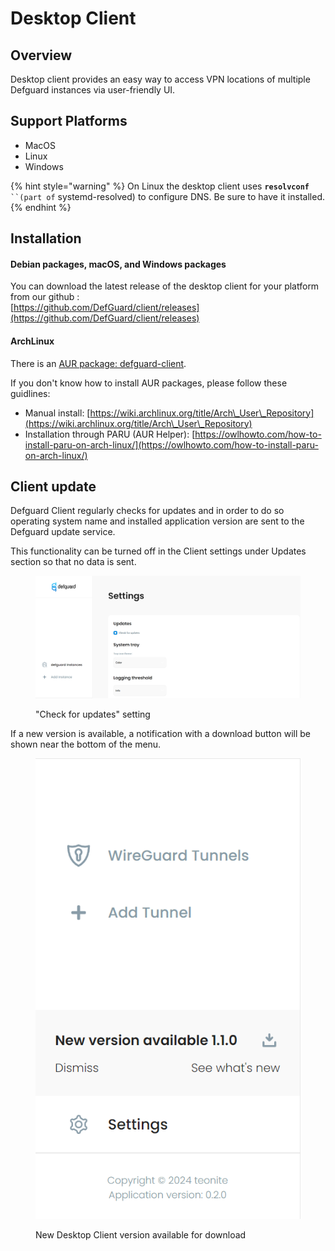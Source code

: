 # Desktop Client

## Overview

Desktop client provides an easy way to access VPN locations of multiple Defguard instances via user-friendly UI.

## Support Platforms

* MacOS
* Linux
* Windows

{% hint style="warning" %}
On Linux the desktop client uses  **`resolvconf`**` ``(part of` systemd-resolved) to configure DNS. Be sure to have it installed.
{% endhint %}

## Installation

#### Debian packages, macOS, and Windows packages

You can download the latest release of the desktop client for your platform from our github :\
&#x20;[https://github.com/DefGuard/client/releases](https://github.com/DefGuard/client/releases)

#### ArchLinux

There is an [AUR package](https://aur.archlinux.org/packages/defguard-client)[: defguard-client](https://aur.archlinux.org/packages/defguard-client).

If you don't know how to install AUR packages, please follow these guidlines:

* Manual install: [https://wiki.archlinux.org/title/Arch\_User\_Repository](https://wiki.archlinux.org/title/Arch\_User\_Repository)
* Installation through PARU (AUR Helper): [https://owlhowto.com/how-to-install-paru-on-arch-linux/](https://owlhowto.com/how-to-install-paru-on-arch-linux/)

## Client update

Defguard Client regularly checks for updates and in order to do so operating system name and installed application version are sent to the Defguard update service.

This functionality can be turned off in the Client settings under Updates section so that no data is sent.

<figure><img src="../.gitbook/assets/defguard-client-settings-updates.png" alt=""><figcaption><p>"Check for updates" setting</p></figcaption></figure>

If a new version is available, a notification with a download button will be shown near the bottom of the menu.

<figure><img src="../.gitbook/assets/defguard-client-new-release-available.png" alt=""><figcaption><p>New Desktop Client version available for download</p></figcaption></figure>
